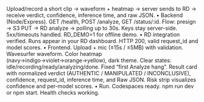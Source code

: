 Upload/record a short clip → waveform + heatmap → server sends to RD → receive verdict, confidence, inference time, and raw JSON.
	•	Backend (Node/Express). GET /health, POST /analyze, GET /status/:id. Flow: presign → S3 PUT → RD analyze → polling up to 30s. Keys stay server-side. 5xx/timeouts handled. RD_DEMO=1 for offline demo.
	•	RD integration verified. Runs appear in your RD dashboard. HTTP 200, valid request_id and model scores.
	•	Frontend. Upload + mic (≤15s / ≤5MB) with validation. Wavesurfer waveform. Color heatmap (navy→indigo→violet→orange→yellow), dark theme. Clear states: idle/recording/ready/analyzing/done. Fixed “first Analyze hang”. Result card with normalized verdict (AUTHENTIC / MANIPULATED / INCONCLUSIVE), confidence, request_id, inference time, and Raw JSON. Risk strip visualizes confidence and per-model scores.
	•	Run. Codespaces ready. npm run dev or npm start. Health checks working.
